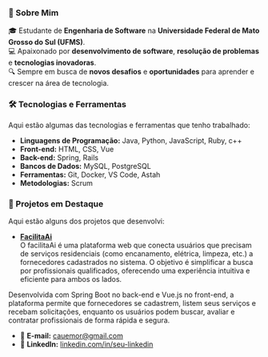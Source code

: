 
### 🚀 Sobre Mim
🎓 Estudante de **Engenharia de Software** na **Universidade Federal de Mato Grosso do Sul (UFMS)**.  
💻 Apaixonado por **desenvolvimento de software**, **resolução de problemas** e **tecnologias inovadoras**.  
🔍 Sempre em busca de **novos desafios** e **oportunidades** para aprender e crescer na área de tecnologia.  



### 🛠️ Tecnologias e Ferramentas
Aqui estão algumas das tecnologias e ferramentas que tenho trabalhado:

- **Linguagens de Programação:** Java, Python, JavaScript, Ruby, c++
- **Front-end:** HTML, CSS, Vue  
- **Back-end:** Spring, Rails  
- **Bancos de Dados:** MySQL, PostgreSQL  
- **Ferramentas:** Git, Docker, VS Code, Astah  
- **Metodologias:** Scrum


### 🚀 Projetos em Destaque
Aqui estão alguns dos projetos que desenvolvi:

- **[FacilitaAi]((https://github.com/PET-Sistemas/facilita-ai-project/tree/main))**  
 O facilitaAi é uma plataforma web que conecta usuários que precisam de serviços residenciais (como encanamento, elétrica, limpeza, etc.) a fornecedores cadastrados no sistema. O objetivo é simplificar a busca por profissionais qualificados, oferecendo uma experiência intuitiva e eficiente para ambos os lados.

Desenvolvida com Spring Boot no back-end e Vue.js no front-end, a plataforma permite que fornecedores se cadastrem, listem seus serviços e recebam solicitações, enquanto os usuários podem buscar, avaliar e contratar profissionais de forma rápida e segura.


- 📧 **E-mail:** [cauemor@gmail.com](mailto:cauemor@gmail.com)  
- 🔗 **LinkedIn:** [linkedin.com/in/seu-linkedin](https://www.linkedin.com/in/seu-linkedin)  

